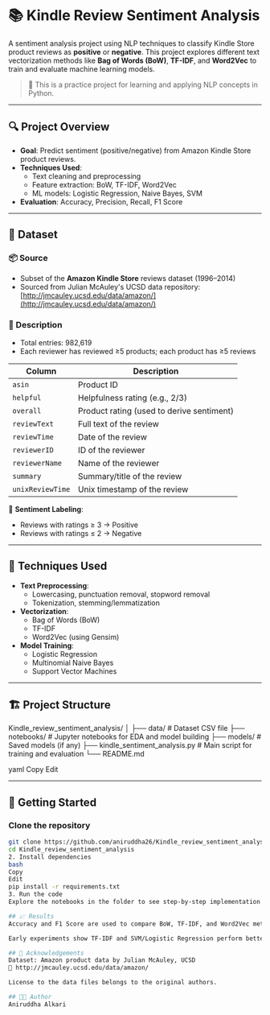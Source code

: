 # 📚 Kindle Review Sentiment Analysis

A sentiment analysis project using NLP techniques to classify Kindle Store product reviews as **positive** or **negative**. This project explores different text vectorization methods like **Bag of Words (BoW)**, **TF-IDF**, and **Word2Vec** to train and evaluate machine learning models.

> 🧪 This is a practice project for learning and applying NLP concepts in Python.

---

## 🔍 Project Overview

- **Goal**: Predict sentiment (positive/negative) from Amazon Kindle Store product reviews.
- **Techniques Used**:
  - Text cleaning and preprocessing
  - Feature extraction: BoW, TF-IDF, Word2Vec
  - ML models: Logistic Regression, Naive Bayes, SVM
- **Evaluation**: Accuracy, Precision, Recall, F1 Score

---

## 📁 Dataset

### 📦 Source

- Subset of the **Amazon Kindle Store** reviews dataset (1996–2014)
- Sourced from Julian McAuley's UCSD data repository: [http://jmcauley.ucsd.edu/data/amazon/](http://jmcauley.ucsd.edu/data/amazon/)

### 🧾 Description

- Total entries: 982,619
- Each reviewer has reviewed ≥5 products; each product has ≥5 reviews

| Column          | Description                                  |
|-----------------|----------------------------------------------|
| `asin`          | Product ID                                   |
| `helpful`       | Helpfulness rating (e.g., 2/3)               |
| `overall`       | Product rating (used to derive sentiment)    |
| `reviewText`    | Full text of the review                      |
| `reviewTime`    | Date of the review                           |
| `reviewerID`    | ID of the reviewer                           |
| `reviewerName`  | Name of the reviewer                         |
| `summary`       | Summary/title of the review                  |
| `unixReviewTime`| Unix timestamp of the review                 |

📌 **Sentiment Labeling**:  
- Reviews with ratings ≥ 3 → Positive  
- Reviews with ratings ≤ 2 → Negative  

---

## 🧠 Techniques Used

- **Text Preprocessing**:
  - Lowercasing, punctuation removal, stopword removal
  - Tokenization, stemming/lemmatization
- **Vectorization**:
  - Bag of Words (BoW)
  - TF-IDF
  - Word2Vec (using Gensim)
- **Model Training**:
  - Logistic Regression
  - Multinomial Naive Bayes
  - Support Vector Machines

---

## 🏗️ Project Structure

Kindle_review_sentiment_analysis/
│
├── data/ # Dataset CSV file
├── notebooks/ # Jupyter notebooks for EDA and model building
├── models/ # Saved models (if any)
├── kindle_sentiment_analysis.py # Main script for training and evaluation
└── README.md

yaml
Copy
Edit

---

## 🚀 Getting Started

### Clone the repository

```bash
git clone https://github.com/aniruddha26/Kindle_review_sentiment_analysis.git
cd Kindle_review_sentiment_analysis
2. Install dependencies
bash
Copy
Edit
pip install -r requirements.txt
3. Run the code
Explore the notebooks in the folder to see step-by-step implementation.

## 📈 Results
Accuracy and F1 Score are used to compare BoW, TF-IDF, and Word2Vec methods.

Early experiments show TF-IDF and SVM/Logistic Regression perform better on this dataset.

## 📌 Acknowledgements
Dataset: Amazon product data by Julian McAuley, UCSD
📄 http://jmcauley.ucsd.edu/data/amazon/

License to the data files belongs to the original authors.

## 👨‍💻 Author
Aniruddha Alkari
